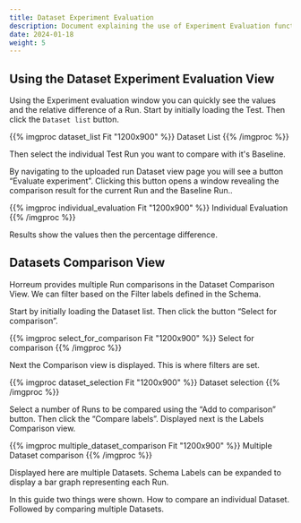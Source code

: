 ```yaml
---
title: Dataset Experiment Evaluation
description: Document explaining the use of Experiment Evaluation function in Horreum UI
date: 2024-01-18
weight: 5
---
```


## Using the Dataset Experiment Evaluation View

Using the Experiment evaluation window you can quickly see the values and the relative difference of a Run.
Start by initially loading the Test. Then click the `Dataset list` button.

{{% imgproc dataset_list Fit "1200x900" %}} Dataset List {{% /imgproc %}}

Then select the individual Test Run you want to compare with it's Baseline.

By navigating to the uploaded run Dataset view page you will see a button  “Evaluate experiment”. Clicking this button opens a window revealing the comparison result for the current Run and the Baseline Run..

{{% imgproc individual_evaluation Fit "1200x900" %}} Individual Evaluation {{% /imgproc %}}

Results show the values then the percentage difference.


## Datasets Comparison View

Horreum provides multiple Run comparisons in the Dataset Comparison View. We can filter based on the Filter labels defined in the Schema.

Start by initially loading the Dataset list. Then click the button “Select for comparison”.

{{% imgproc select_for_comparison Fit "1200x900" %}} Select for comparison {{% /imgproc %}}

Next the Comparison view is displayed. This is where filters are set.

{{% imgproc dataset_selection Fit "1200x900" %}} Dataset selection {{% /imgproc %}}

Select a number of Runs to be compared using the “Add to comparison” button. Then click the “Compare labels”. Displayed next is the Labels Comparison view. 

{{% imgproc multiple_dataset_comparison Fit "1200x900" %}} Multiple Dataset comparison {{% /imgproc %}}

 Displayed here are multiple Datasets. Schema Labels can be expanded to display a bar graph representing each Run.
 
 In this guide two things were shown. How to compare an individual Dataset. Followed by comparing multiple Datasets.